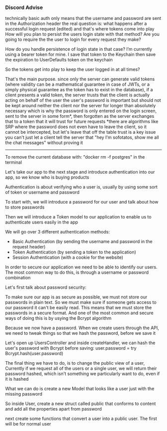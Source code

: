 ### Discord Advise

technically basic auth only means that the username and password are sent in the Authorization header
the real question is: what happens after a successful login request (edited)
and that's where tokens come into play
How will you plan to persist the users login state with that method?
Are you going to require the the user to login for every request they make?

How do you handle persistence of login state in that case?
I’m currently using a bearer token for mine. I save that token to the Keychain then save the expiration to UserDefaults
token on the keychain

So the tokens get into play to keep the user logged in at all times?

That's the main purpose. since only the server can generate valid tokens (where validity can be a mathematical guarantee in case of JWTs, or a simply physical guarantee as the token has to exist in the database), if a client presents a valid token, the server trusts that the client is actually acting on behalf of the user
the user's password is important but should not be kept around neither the client nor the server for longer than absolutely necessary
which is why the password is only entered on the login screen, sent to the server in some form*, then forgotten as the server exchanges that to a token that it will trust for future requests
*there are algorithms like SRP where the password does not even have to leave the client, so it cannot be intercepted, but let's leave that off the table
trust is a key issue
you can't just let a client tell the server that "hey I'm sofotatos, show me all the chat messages" without proving it

--------
To remove the current database with: "docker rm -f postgres" in the terminal

Let's take our app to the next stage and introduce authentication into our app, so we know who is buying products

Authentication is about verifying who a user is, usually by using some sort of token or username and password

To start with, we will introduce a password for our user and talk about how to store passwords 

Then we will introduce a Token model to our application to enable us to authenticate users easily in the app

We will go over 3 different authentication methods:

- Basic Authentication (by sending the username and password in the request header) 
- Token Authentication (by sending a token to the application)
- Session Authentication (with a cookie for the website)

In order to secure our application we need to be able to identify our users. The most common way to do this, is through a username or password combination

Let's first talk about password security:

To make sure our app is as secure as possible, we must not store our passwords in plain text. So we must make sure if someone gets access to our password it can't be easily read. This means that we must store the passwords in a secure format. And one of the most common and secure ways of doing this is by usying the Bcrypt algorithm

Because we now have a password. When we create users through the API, we need to tweak things so that we hash the password, before we save it

Let's open up UsersController and inside createHandler, we can hash the user's password with Bcrypt before saving:
user.password = try Bcrypt.hash(user.password)

The final thing we have to do, is to change the public view of a user, Currently if we request all of the users or a single user, we will return their password hashed, which isn't something we particularly want to do, even if it is hashed

What we can do is create a new Model that looks like a user just with the missing password

So inside User, create a new struct called public that conforms to content and add all the properties apart from password

next create some functions that convert a user into a public user. The first will be for normal user












































































